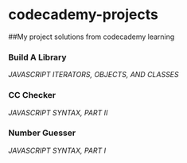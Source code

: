 # codecademy-projects
##My project solutions from codecademy learning

### Build A Library
_JAVASCRIPT ITERATORS, OBJECTS, AND CLASSES_

### CC Checker
_JAVASCRIPT SYNTAX, PART II_

### Number Guesser
_JAVASCRIPT SYNTAX, PART I_

